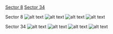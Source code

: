 [Sector 8](#sector8)
[Sector 34](#sector34)

<a name = "sector8"></a>
Sector 8
![alt text](/images/WASP-036_Sector_8/WASP-036_Sector_8_a_TimeSeries.png)
![alt text](/images/WASP-036_Sector_8/WASP-036_Sector_8_b_FoldedLightCurve.png)
![alt text](/images/WASP-036_Sector_8/WASP-036_Sector_8_b_IndividualTransitsWithFit.png)
![alt text](/images/WASP-036_Sector_8/WASP-036_Sector_8_c_TimingResiduals.png)

<a name = "sector34"></a>
Sector 34
![alt text](/images/WASP-036_Sector_34/WASP-036_Sector_34_a_TimeSeries.png)
![alt text](/images/WASP-036_Sector_34/WASP-036_Sector_34_b_FoldedLightCurve.png)
![alt text](/images/WASP-036_Sector_34/WASP-036_Sector_34_b_IndividualTransitsWithFit.png)
![alt text](/images/WASP-036_Sector_34/WASP-036_Sector_34_c_TimingResiduals.png)

